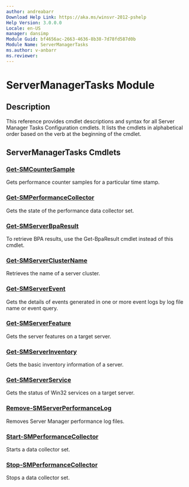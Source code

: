 ```yaml
---
author: andreabarr
Download Help Link: https://aka.ms/winsvr-2012-pshelp
Help Version: 3.0.0.0
Locale: en-US
manager: dansimp
Module Guid: bf4656ac-2663-4636-8b38-7d78fd587d0b
Module Name: ServerManagerTasks
ms.author: v-anbarr
ms.reviewer: 
---
```


# ServerManagerTasks Module
## Description
This reference provides cmdlet descriptions and syntax for all Server Manager Tasks Configuration cmdlets. It lists the cmdlets in alphabetical order based on the verb at the beginning of the cmdlet.

## ServerManagerTasks Cmdlets
### [Get-SMCounterSample](./Get-SMCounterSample.md)
Gets performance counter samples for a particular time stamp.

### [Get-SMPerformanceCollector](./Get-SMPerformanceCollector.md)
Gets the state of the performance data collector set.

### [Get-SMServerBpaResult](./Get-SMServerBpaResult.md)
To retrieve BPA results, use the Get-BpaResult cmdlet instead of this cmdlet.

### [Get-SMServerClusterName](./Get-SMServerClusterName.md)
Retrieves the name of a server cluster.

### [Get-SMServerEvent](./Get-SMServerEvent.md)
Gets the details of events generated in one or more event logs by log file name or event query.

### [Get-SMServerFeature](./Get-SMServerFeature.md)
Gets the server features on a target server.

### [Get-SMServerInventory](./Get-SMServerInventory.md)
Gets the basic inventory information of a server.

### [Get-SMServerService](./Get-SMServerService.md)
Gets the status of Win32 services on a target server.

### [Remove-SMServerPerformanceLog](./Remove-SMServerPerformanceLog.md)
Removes Server Manager performance log files.

### [Start-SMPerformanceCollector](./Start-SMPerformanceCollector.md)
Starts a data collector set.

### [Stop-SMPerformanceCollector](./Stop-SMPerformanceCollector.md)
Stops a data collector set.

